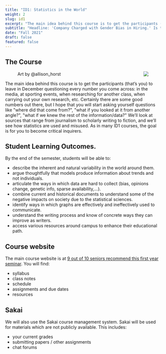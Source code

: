 ```yaml
---
title: "ID1: Statistics in the World"
weight: 2
slug: id1
excerpt: "The main idea behind this course is to get the participants (that’s you) to leave in December questioning every number you come across: in the media, at sporting events, when researching for another class, when carrying out your own research, etc."
subtitle: "Headline: 'Company Charged with Gender Bias in Hiring.' Is the company biased?  How can we tell?  What do we measure?  The research supporting the headline is probably less definitive than you’d expect.  In this course, we will investigate the practical, ethical, and philosophical issues raised by the use of statistics and algorithmic thinking in realms such as medicine, sports, the law, genetics, and economics.  We will explore issues from the mainstream media (newspapers, webpages, TV) as well as scientific articles in peer-reviewed journals.  To do all of this, we will consider a wide range of statistical topics as well as encountering a range of uses and abuses of statistics in the world today."
date: "Fall 2021"
draft: false
featured: false
---
```


## The Course

<figure>
<img src="summary_statistics_featured.png" align="right">
<figcaption>Art by @allison_horst</figcaption>
</figure>



The main idea behind this course is to get the participants (that’s you) to leave in December questioning every number you come across: in the media, at sporting events, when researching for another class, when carrying out your own research, etc. Certainly there are some good numbers out there, but I hope that you will start asking yourself questions like "where did that come from?", "what if you looked at it from another angle?", "what if we knew the rest of the information/data?" We’ll look at sources that range from journalism to scholarly writing to fiction, and we’ll see how statistics are used and misused. As in many ID1 courses, the goal is for you to become critical inquirers.

## Student Learning Outcomes.
By the end of the semester, students will be able to:

* describe the inherent and natural variability in the world around them.
* argue thoughtfully that models produce information about trends and not individuals.
* articulate the ways in which data are hard to collect (bias, opinions change, genetic info, sparse availability,...).
* combine current and historical documents to understand some of the negative impacts on society due to the statistical sciences.
* identify ways in which graphs are effectively and ineffectively used to communicate.
* understand the writing process and know of concrete ways they can improve as writers.
* access various resources around campus to enhance their educational path.


## Course website

The main course website is at [9 out of 10 seniors recommend this first year seminar](https://id1-stats-world.netlify.app/).  You will find:

* syllabus
* class notes
* schedule
* assignments and due dates
* resources


## Sakai

We will also use the Sakai course management system.  Sakai will be used for materials which are not publicly available.  This includes:

* your current grades
* submitting papers / other assignments
* chat forums


